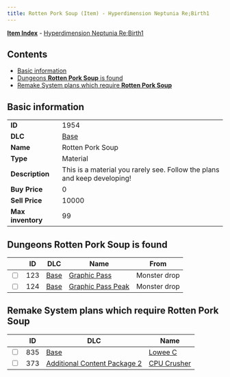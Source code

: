 ```yaml
---
title: Rotten Pork Soup (Item) - Hyperdimension Neptunia Re;Birth1
---
```


[**Item Index**](/neptunia/rb1/item/index.html) - [Hyperdimension Neptunia Re;Birth1](/neptunia/rb1)

## Contents

- [Basic information](#basic-information)
- [Dungeons **Rotten Pork Soup** is found](#dungeons-rotten-pork-soup-is-found)
- [Remake System plans which require **Rotten Pork Soup**](#remake-system-plans-which-require-rotten-pork-soup)

## Basic information

|   |   |
| -- | -- |
| **ID** | 1954 |
| **DLC** | [Base](/neptunia/rb1/dlc/1-base.html) |
| **Name** | Rotten Pork Soup |
| **Type** | Material |
| **Description** | This is a material you rarely see. Follow the plans and keep developing! |
| **Buy Price** | 0 |
| **Sell Price** | 10000 |
| **Max inventory** | 99 |


## Dungeons **Rotten Pork Soup** is found

|    | ID | DLC | Name | From |
| -- | -- | --- | ---- | ---- |
| <input type="checkbox" id="rb1-dungeon-1-123" class="trackbox" /> | 123 | [Base](/neptunia/rb1/dlc/1-base.html) | [Graphic Pass](/neptunia/rb1/dungeon/1-123-graphic-pass.html) | Monster drop |
| <input type="checkbox" id="rb1-dungeon-1-124" class="trackbox" /> | 124 | [Base](/neptunia/rb1/dlc/1-base.html) | [Graphic Pass Peak](/neptunia/rb1/dungeon/1-124-graphic-pass-peak.html) | Monster drop |


## Remake System plans which require **Rotten Pork Soup**

|    | ID | DLC | Name |
| -- | -- | --- | ---- |
| <input type="checkbox" id="rb1-quest-1-835" class="trackbox" /> | 835 | [Base](/neptunia/rb1/dlc/1-base.html) | [Lowee C](/neptunia/rb1/quest/1-835-lowee-c.html) |
| <input type="checkbox" id="rb1-quest-11-373" class="trackbox" /> | 373 | [Additional Content Package 2](/neptunia/rb1/dlc/11-pack2.html) | [CPU Crusher](/neptunia/rb1/quest/11-373-cpu-crusher.html) |
